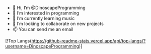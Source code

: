 - 👋 Hi, I’m @DinoscapeProgramming
- 👀 I’m interested in programming
- 🌱 I’m currently learning music
- 💞️ I’m looking to collaborate on new projects
- 📫 You can send me an email

[!Top Langs(https://github-readme-stats.vercel.app/api/top-langs/?username=DinoscapeProgramming)]

